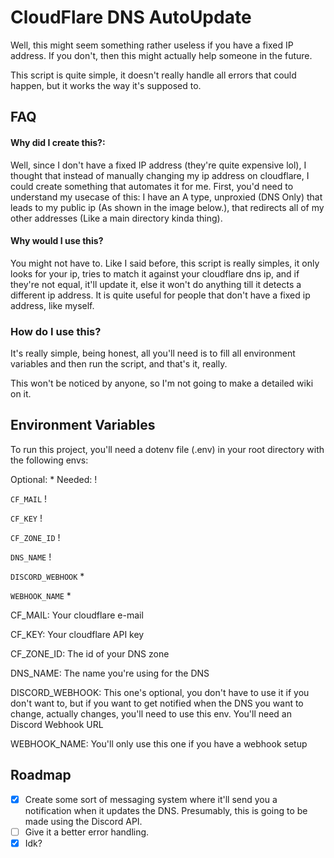 
# CloudFlare DNS AutoUpdate

Well, this might seem something rather useless if you have a fixed IP address.
If you don't, then this might actually help someone in the future.

This script is quite simple, it doesn't really handle all errors that could happen, but it works the way it's supposed to.



## FAQ

#### Why did I create this?:

Well, since I don't have a fixed IP address (they're quite expensive lol), I thought that instead of manually changing my ip address on cloudflare, I could create something that automates it for me.
First, you'd need to understand my usecase of this:
I have an A type, unproxied (DNS Only) that leads to my public ip (As shown in the image below.), that redirects all of my other addresses (Like a main directory kinda thing).

#### Why would I use this?

You might not have to.
Like I said before, this script is really simples, it only looks for your ip, tries to match it against your cloudflare dns ip, and if they're not equal, it'll update it, else it won't do anything till it detects a different ip address.
It is quite useful for people that don't have a fixed ip address, like myself.


### How do I use this?
It's really simple, being honest, all you'll need is to fill all environment variables and then run the script, and that's it, really.

This won't be noticed by anyone, so I'm not going to make a detailed wiki on it.

## Environment Variables

To run this project, you'll need a dotenv file (.env) in your root directory with the following envs:

Optional: *
Needed: !

`CF_MAIL` !
 
`CF_KEY` !

`CF_ZONE_ID` !

`DNS_NAME` !

`DISCORD_WEBHOOK` *

`WEBHOOK_NAME` *

CF_MAIL: Your cloudflare e-mail

CF_KEY: Your cloudflare API key

CF_ZONE_ID: The id of your DNS zone

DNS_NAME: The name you're using for the DNS

DISCORD_WEBHOOK: This one's optional, you don't have to use it if you don't want to, but if you want to get notified when the DNS you want to change, actually changes, you'll need to use this env. You'll need an Discord Webhook URL

WEBHOOK_NAME: You'll only use this one if you have a webhook setup


## Roadmap

- [X] Create some sort of messaging system where it'll send you a notification when it updates the DNS. Presumably, this is going to be made using the Discord API.
- [ ] Give it a better error handling.
- [X] Idk?
